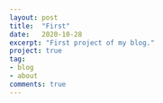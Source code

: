 ```yaml
---
layout: post
title:  "First"
date:   2020-10-28
excerpt: "First project of my blog."
project: true
tag:
- blog
- about
comments: true
---
```

